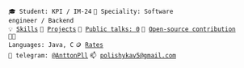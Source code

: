 <code>🎓 Student: KPI / IM-24</code>
<code>👷 Speciality: Software engineer / Backend</code><br>
<code>💡 [Skills](SKILLS.md)</code>
<code>🧻 [Projects](PROJECTS.md)</code>
<code>📢 [Public talks: 0](TALKS.md)</code>
<code>👀 [Open-source contribution](CONTRIBUTION.md)</code><br>
<code>🧑‍💻 Languages: Java, C</code>
<code>🪙 [Rates](RATES.md)</code><br>
<code>💬 telegram: [@AnttonPll](https://telegram.me/AnttonPll)</code>
<code>📫 [polishykav5@gmail.com](mailto:your-email)</code>
